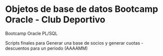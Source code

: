 # Objetos de base de datos Bootcamp Oracle - Club Deportivo
Bootcamp Oracle PL/SQL

Scripts finales para Generar una base de socios y generar cuotas - descuentos para un periodo (AAAAMM)
